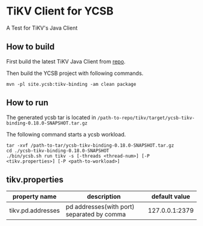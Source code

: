 <!--
Copyright (c) 2021 YCSB contributors. All rights reserved.

Licensed under the Apache License, Version 2.0 (the "License"); you
may not use this file except in compliance with the License. You
may obtain a copy of the License at

http://www.apache.org/licenses/LICENSE-2.0

Unless required by applicable law or agreed to in writing, software
distributed under the License is distributed on an "AS IS" BASIS,
WITHOUT WARRANTIES OR CONDITIONS OF ANY KIND, either express or
implied. See the License for the specific language governing
permissions and limitations under the License. See accompanying
LICENSE file.
-->
# TiKV Client for YCSB
A Test for TiKV's Java Client

## How to build
First build the latest TiKV Java Client from [repo](https://github.com/tikv/client-java).

Then build the YCSB project with following commands.

```commandline
mvn -pl site.ycsb:tikv-binding -am clean package
```

## How to run

The generated ycsb tar is located in `/path-to-repo/tikv/target/ycsb-tikv-binding-0.18.0-SNAPSHOT.tar.gz`

The following command starts a ycsb workload.

```commandline
tar -xvf /path-to-tar/ycsb-tikv-binding-0.18.0-SNAPSHOT.tar.gz
cd ./ycsb-tikv-binding-0.18.0-SNAPSHOT
./bin/ycsb.sh run tikv -s [-threads <thread-num>] [-P <tikv.properties>] [-P <path-to-workload>]
```

## tikv.properties

|property name|description|default value|
|---|---|---|
|tikv.pd.addresses|pd addresses(with port) separated by comma|127.0.0.1:2379|
